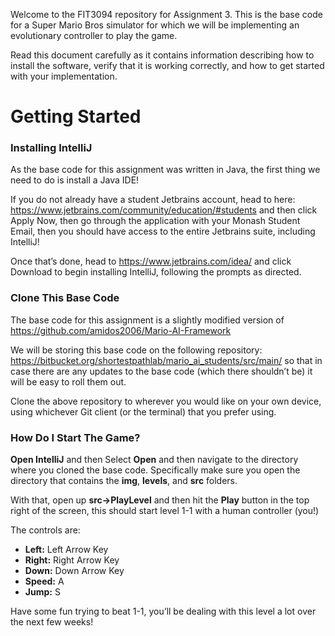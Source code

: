 Welcome to the FIT3094 repository for Assignment 3. This is the base code for a Super Mario Bros simulator for which we will be implementing an evolutionary controller to play the game.

Read this document carefully as it contains information describing how to install the software, verify that it is working correctly, and how to get started with your implementation.

# Getting Started #

### Installing IntelliJ ###

As the base code for this assignment was written in Java, the first thing we need to do is install a Java IDE!

If you do not already have a student Jetbrains account, head to here: https://www.jetbrains.com/community/education/#students and then click Apply Now, then go through the application with your Monash Student Email, then you should have access to the entire Jetbrains suite, including IntelliJ!

Once that’s done, head to https://www.jetbrains.com/idea/ and click Download to begin installing IntelliJ, following the prompts as directed.


### Clone This Base Code ###

The base code for this assignment is a slightly modified version of https://github.com/amidos2006/Mario-AI-Framework

We will be storing this base code on the following repository: https://bitbucket.org/shortestpathlab/mario_ai_students/src/main/ so that in case there are any updates to the base code (which there shouldn’t be) it will be easy to roll them out.

Clone the above repository to wherever you would like on your own device, using whichever Git client (or the terminal) that you prefer using.

### How Do I Start The Game? ###

**Open IntelliJ** and then Select **Open** and then navigate to the directory where you cloned the base code. Specifically make sure you open the directory that contains the **img**, **levels**, and **src** folders.

With that, open up **src->PlayLevel** and then hit the **Play** button in the top right of the screen, this should start level 1-1 with a human controller (you!)

The controls are:

- **Left:** Left Arrow Key
- **Right:** Right Arrow Key
- **Down:** Down Arrow Key
- **Speed:** A
- **Jump:** S

Have some fun trying to beat 1-1, you’ll be dealing with this level a lot over the next few weeks!
